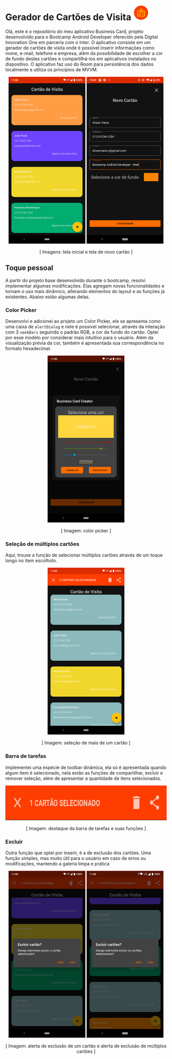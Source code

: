 # Gerador de Cartões de Visita   <img src="https://github.com/alisonViana/business-card-bootcampInter/blob/master/images/icon.png" alt="ícone" width="48" height="48" />
Olá, este é o repositório do meu aplicativo Business Card, projeto desenvolvido para o Bootcamp Android Developer oferecido pela Digital Innovation One em parceria com o Inter.
O aplicativo consiste em um gerador de cartões de visita onde é possível inserir informações como nome, e-mail, telefone e empresa, além da possibilidade de escolher a cor de fundo destes cartões e compartilhá-los em aplicativos instalados no dispositivo.  O aplicativo faz uso do Room para persistência dos dados localmente e utiliza os princípios de MVVM.



 <p align="center"> 
     <img src="https://github.com/alisonViana/business-card-bootcampInter/blob/master/images/main.png" alt="Tela inicial" width="240" height="520" />
     <img src="https://github.com/alisonViana/business-card-bootcampInter/blob/master/images/add_card.png" alt="Tela novo cartão" width="240" height="520" /> 
</p>

<p align="center">
     [ Imagens: tela inicial e tela de novo cartão ]
</p>


## Toque pessoal

A partir do projeto base desenvolvido durante o bootcamp, resolvi implementar algumas modificações. Elas agregam novas funcionalidades e tornam o uso mais dinâmico, alterando elementos do layout e as funções já existentes. Abaixo estão algumas delas.

### Color Picker

Desenvolvi e adicionei ao projeto um Color Picker, ele se apresenta como uma caixa de `alertDialog` e nele é possível selecionar, através da interação com 3 `seekBars` seguindo o padrão RGB, a cor de fundo do cartão. Optei por esse modelo por considerar mais intuitivo para o usuário.	Além da visualização prévia da cor, também é apresentada sua correspondência no formato hexadecimal.

 <p align="center"> 
     <img src="https://github.com/alisonViana/business-card-bootcampInter/blob/master/images/color_picker.png" alt="Tela de seleção de cor" width="240" height="520" />
</p>

<p align="center">
     [ Imagem: color picker ]
</p>




### Seleção de múltiplos cartões

Aqui, trouxe a função de selecionar múltiplos cartões através de um toque longo no item escolhido.

 <p align="center"> 
     <img src="https://github.com/alisonViana/business-card-bootcampInter/blob/master/images/selected_cards.png" alt="tela com múltiplos cartões selecionados" width="240" height="520" />
</p>

<p align="center">
     [ Imagem: seleção de mais de um cartão ]
</p>



### Barra de tarefas

Implementei uma espécie de toolbar dinâmica, ela só é apresentada quando algum item é selecionado, nela estão as funções de compartilhar, excluir e remover seleção, além de apresentar a quantidade de itens selecionados.

 <p align="center"> 
     <img src="https://github.com/alisonViana/business-card-bootcampInter/blob/master/images/toolbar.png" alt="Destaque toolbar" width="720" height="108" />
</p>

<p align="center">
     [ Imagem: destaque da barra de tarefas e suas funções ]
</p>



### Excluir

Outra função que optei por inserir, é a de exclusão dos cartões. Uma função simples, mas muito útil para o usuário em caso de erros ou modificações, mantendo a galeria limpa e prática

 <p align="center"> 
     <img src="https://github.com/alisonViana/business-card-bootcampInter/blob/master/images/delete_card.png" alt="Alerta de exclusão de um cartão" width="240" height="520" />
     <img src="https://github.com/alisonViana/business-card-bootcampInter/blob/master/images/delete_cards.png" alt="Alerta de exclusão de múltiplos cartões" width="240" height="520" />
</p>

<p align="center">
     [ Imagem: alerta de exclusão de um cartão e alerta de exclusão de múltiplos cartões ]
</p>